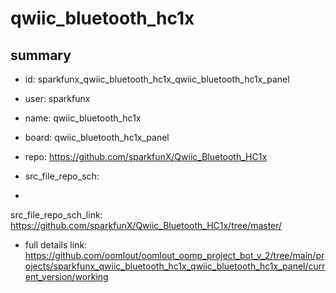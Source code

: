 # qwiic_bluetooth_hc1x
 
## summary 
* id: sparkfunx_qwiic_bluetooth_hc1x_qwiic_bluetooth_hc1x_panel
* user: sparkfunx
* name: qwiic_bluetooth_hc1x
* board: qwiic_bluetooth_hc1x_panel
* repo: https://github.com/sparkfunX/Qwiic_Bluetooth_HC1x



* src_file_repo_sch: 
*
 src_file_repo_sch_link: https://github.com/sparkfunX/Qwiic_Bluetooth_HC1x/tree/master/
* full details link: https://github.com/oomlout/oomlout_oomp_project_bot_v_2/tree/main/projects/sparkfunx_qwiic_bluetooth_hc1x_qwiic_bluetooth_hc1x_panel/current_version/working  






